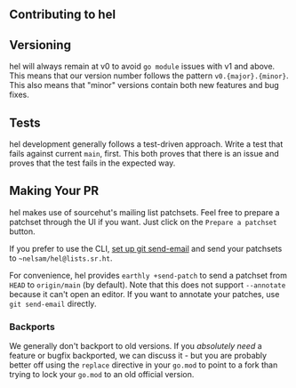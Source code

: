 Contributing to hel
-------------------

## Versioning

hel will always remain at v0 to avoid `go module` issues with v1 and above.
This means that our version number follows the pattern `v0.{major}.{minor}`.
This also means that "minor" versions contain both new features and bug fixes.

## Tests

hel development generally follows a test-driven approach. Write a test that
fails against current `main`, first. This both proves that there is an issue and
proves that the test fails in the expected way.

## Making Your PR

hel makes use of sourcehut's mailing list patchsets. Feel free to prepare a
patchset through the UI if you want. Just click on the `Prepare a patchset`
button.

If you prefer to use the CLI, [set up git send-email](https://git-send-email.io)
and send your patchsets to `~nelsam/hel@lists.sr.ht`.

For convenience, hel provides `earthly +send-patch` to send a patchset from
`HEAD` to `origin/main` (by default). Note that this does not support
`--annotate` because it can't open an editor. If you want to annotate your
patches, use `git send-email` directly.

### Backports

We generally don't backport to old versions. If you _absolutely need_ a feature
or bugfix backported, we can discuss it - but you are probably better off using
the `replace` directive in your `go.mod` to point to a fork than trying to lock
your `go.mod` to an old official version.
